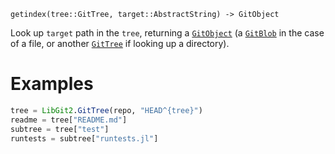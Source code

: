 ```
getindex(tree::GitTree, target::AbstractString) -> GitObject
```

Look up `target` path in the `tree`, returning a [`GitObject`](@ref) (a [`GitBlob`](@ref) in the case of a file, or another [`GitTree`](@ref) if looking up a directory).

# Examples

```julia
tree = LibGit2.GitTree(repo, "HEAD^{tree}")
readme = tree["README.md"]
subtree = tree["test"]
runtests = subtree["runtests.jl"]
```
